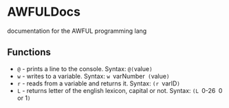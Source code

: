 # AWFULDocs
documentation for the AWFUL programming lang 

## Functions 
- `@` - prints a line to the console. Syntax: `@(`value`)`
- `w` - writes to a variable. Syntax: `w `varNumber` (`value`)`
- `r` - reads from a variable and returns it. Syntax: `(r `varID`)`
- `L` - returns letter of the english lexicon, capital or not. Syntax: `(L `0-26` `0 or 1`)`
